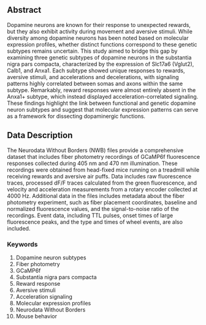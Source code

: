 ## Abstract

Dopamine neurons are known for their response to unexpected rewards, but they also exhibit activity during movement and aversive stimuli. While diversity among dopamine neurons has been noted based on molecular expression profiles, whether distinct functions correspond to these genetic subtypes remains uncertain. This study aimed to bridge this gap by examining three genetic subtypes of dopamine neurons in the substantia nigra pars compacta, characterized by the expression of Slc17a6 (Vglut2), Calb1, and Anxa1. Each subtype showed unique responses to rewards, aversive stimuli, and accelerations and decelerations, with signaling patterns highly correlated between somas and axons within the same subtype. Remarkably, reward responses were almost entirely absent in the Anxa1+ subtype, which instead displayed acceleration-correlated signaling. These findings highlight the link between functional and genetic dopamine neuron subtypes and suggest that molecular expression patterns can serve as a framework for dissecting dopaminergic functions.

## Data Description

The Neurodata Without Borders (NWB) files provide a comprehensive dataset that includes fiber photometry recordings of GCaMP6f fluorescence responses collected during 405 nm and 470 nm illumination. These recordings were obtained from head-fixed mice running on a treadmill while receiving rewards and aversive air puffs. Data includes raw fluorescence traces, processed dF/F traces calculated from the green fluorescence, and velocity and acceleration measurements from a rotary encoder collected at 4000 Hz. Additional data in the files includes metadata about the fiber photometry experiment, such as fiber placement coordinates, baseline and normalized fluorescence values, and the signal-to-noise ratio of the recordings. Event data, including TTL pulses, onset times of large fluorescence peaks, and the type and times of wheel events, are also included.

### Keywords

1. Dopamine neuron subtypes
2. Fiber photometry
3. GCaMP6f
4. Substantia nigra pars compacta
5. Reward response
6. Aversive stimuli
7. Acceleration signaling
8. Molecular expression profiles
9. Neurodata Without Borders
10. Mouse behavior
